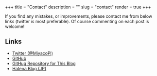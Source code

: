 +++
title = "Contact"
description = ""
slug = "contact"
render = true
+++

If you find any mistakes, or improvements, please contact me from below links (twitter is most preferable). Of course commenting on each post is welcome!

## Links

* [Twitter (@MiyacoPl)](https://twitter.com/MiyacoPl)
* [GitHub](https://github.com/MiyacoGBF)
* [GitHug Repository for This Blog](https://github.com/MiyacoGBF/mlgb)
* [Hatena Blog (JP)](https://miyacopl.hatenablog.com/)
